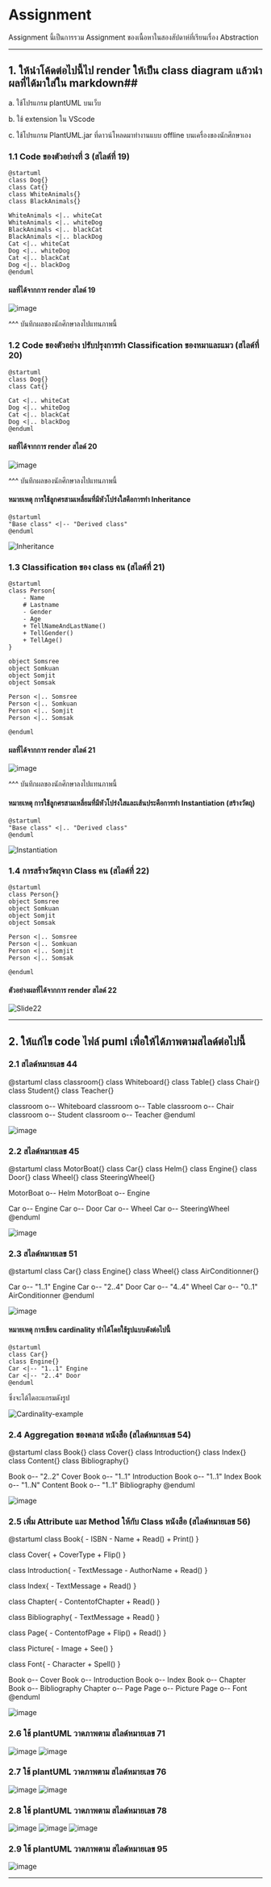 # Assignment
 Assignment นี้เป็นการรวม Assignment ของเนื้อหาในสองสัปดาห์ที่เรียนเรื่อง Abstraction  


----
## 1. ให้นำโค้ดต่อไปนี้ไป render ให้เป็น class diagram แล้วนำผลที่ได้มาใส่ใน markdown##
   
   a. ใช้โปรแกรม plantUML บนเว็บ

   b. ใช้ extension ใน VScode
   
   c. ใช้โปรแกรม PlantUML.jar ที่ดาวน์โหลดมาทำงานแบบ offline บนเครื่องของนักศึกษาเอง

### 1.1 Code ของตัวอย่างที่ 3 (สไลด์ที่ 19) ###

``` puml
@startuml 
class Dog{}
class Cat{}
class WhiteAnimals{}
class BlackAnimals{}

WhiteAnimals <|.. whiteCat
WhiteAnimals <|.. whiteDog
BlackAnimals <|.. blackCat
BlackAnimals <|.. blackDog
Cat <|.. whiteCat
Dog <|.. whiteDog
Cat <|.. blackCat
Dog <|.. blackDog
@enduml 
```

#### ผลที่ได้จากการ render สไลด์ 19 ####

![image](https://user-images.githubusercontent.com/92082233/156373903-94578390-a73d-4d5d-8bc3-35306e24f916.png)

^^^ บันทึกผลของนักศึกษาลงไปแทนภาพนี้

### 1.2 Code ของตัวอย่าง ปรับปรุงการทำ Classification ของหมาและแมว (สไลด์ที่ 20) ###

``` puml
@startuml 
class Dog{}
class Cat{}

Cat <|.. whiteCat
Dog <|.. whiteDog
Cat <|.. blackCat
Dog <|.. blackDog
@enduml 
```

#### ผลที่ได้จากการ render สไลด์ 20 ####

![image](https://user-images.githubusercontent.com/92082233/156374154-2bba6385-0633-4897-bbf7-590c07b48381.png)

^^^ บันทึกผลของนักศึกษาลงไปแทนภาพนี้


#### หมายเหตุ การใช้ลูกศรสามเหลี่ยมที่มีหัวโปร่งใสคือการทำ Inheritance ####

``` puml
@startuml 
"Base class" <|-- "Derived class"
@enduml 
```

![Inheritance](./puml-codes/Inheritance-example.png)

### 1.3 Classification ของ class คน (สไลด์ที่ 21) ###

``` puml
@startuml 
class Person{
    - Name
    # Lastname
    - Gender
    - Age
    + TellNameAndLastName()
    + TellGender()
    + TellAge()
}

object Somsree
object Somkuan
object Somjit
object Somsak

Person <|.. Somsree
Person <|.. Somkuan
Person <|.. Somjit
Person <|.. Somsak

@enduml 
```

#### ผลที่ได้จากการ render สไลด์ 21 ####

![image](https://user-images.githubusercontent.com/92082233/156374404-fab7e1b8-865c-4371-bd94-b31ec7f00c42.png)

^^^ บันทึกผลของนักศึกษาลงไปแทนภาพนี้

#### หมายเหตุ การใช้ลูกศรสามเหลี่ยมที่มีหัวโปร่งใสและเส้นประคือการทำ Instantiation (สร้างวัตถุ) ####


``` puml
@startuml 
"Base class" <|.. "Derived class"
@enduml 
```
![Instantiation](./puml-codes/Instantiation-example.png)


### 1.4 การสร้างวัตถุจาก Class คน  (สไลด์ที่ 22) ###

``` puml
@startuml 
class Person{}
object Somsree
object Somkuan
object Somjit
object Somsak

Person <|.. Somsree
Person <|.. Somkuan
Person <|.. Somjit
Person <|.. Somsak

@enduml 
```
#### ตัวอย่างผลที่ได้จากการ render สไลด์ 22 ####

![Slide22](./puml-codes/Slide22.png)

--- 
## 2. ให้แก้ไข code ไฟล์ puml เพื่อให้ได้ภาพตามสไลด์ต่อไปนี้  ##

### 2.1 สไลด์หมายเลข 44 ###

@startuml 
class classroom{}
class Whiteboard{}
class Table{}
class Chair{}
class Student{}
class Teacher{}

classroom o-- Whiteboard
classroom o-- Table
classroom o-- Chair
classroom o-- Student
classroom o-- Teacher
@enduml 

![image](https://user-images.githubusercontent.com/92082233/156839973-771a5a95-0a76-4b47-a572-364a8b75d367.png)


### 2.2 สไลด์หมายเลข 45 ###

@startuml 
class MotorBoat{}
class Car{}
class Helm{}
class Engine{}
class Door{}
class Wheel{}
class SteeringWheel{}

MotorBoat o-- Helm
MotorBoat o-- Engine

Car o-- Engine
Car o-- Door
Car o-- Wheel
Car o-- SteeringWheel
@enduml 

![image](https://user-images.githubusercontent.com/92082233/156839807-b4f949ae-3046-4388-bfef-a0e0d8da71bf.png)

### 2.3 สไลด์หมายเลข 51 ###

@startuml 
class Car{}
class Engine{}
class Wheel{}
class AirConditionner{}

Car o-- "1..1" Engine
Car o-- "2..4" Door
Car o-- "4..4" Wheel
Car o-- "0..1" AirConditionner
@enduml  

![image](https://user-images.githubusercontent.com/92082233/156840181-c8c18870-f50b-4f11-ab10-f2155fcb70a2.png)
#### หมายเหตุ การเขียน cardinality ทำได้โดยใช้รูปแบบดังต่อไปนี้ ####

``` puml
@startuml 
class Car{}
class Engine{}
Car <|-- "1..1" Engine
Car <|-- "2..4" Door
@enduml 
```
ซึ่งจะได้ไดอะแกรมดังรูป

![Cardinality-example](./puml-codes/Cardinality-example.png)


### 2.4 Aggregation ของคลาส หนังสือ  (สไลด์หมายเลข 54) ###

@startuml 
class Book{}
class Cover{}
class Introduction{}
class Index{}
class Content{}
class Bibliography{}

Book o-- "2..2" Cover
Book o-- "1..1" Introduction
Book o-- "1..1" Index
Book o-- "1..N" Content
Book o-- "1..1" Bibliography
@enduml 

![image](https://user-images.githubusercontent.com/92082233/156838877-e08c9eb6-8c3c-42e5-9b7d-81050b4941e3.png)


### 2.5 เพิ่ม Attribute และ Method ให้กับ Class หนังสือ   (สไลด์หมายเลข 56) ###
@startuml 
class Book{
    - ISBN 
    - Name
    + Read()
    + Print()
}

class Cover{
    + CoverType
    + Flip()
}

class Introduction{
    - TextMessage
    - AuthorName
    + Read()
}

class Index{
    - TextMessage
    + Read()
}

class Chapter{
    - ContentofChapter
    + Read()
}

class Bibliography{
    - TextMessage
    + Read()
}

class Page{
    - ContentofPage
    + Flip()
    + Read()
}

class Picture{
    - Image
    + See()
}

class Font{
    - Character
    + Spell()
}

Book o-- Cover
Book o-- Introduction
Book o-- Index
Book o-- Chapter
Book o-- Bibliography
Chapter o-- Page
Page o-- Picture
Page o-- Font
@enduml  

![image](https://user-images.githubusercontent.com/92082233/156839586-272ce28a-be21-4522-bd9b-9ff2aa884fdc.png)


### 2.6 ใช้ plantUML วาดภาพตาม สไลด์หมายเลข 71 ###
![image](https://user-images.githubusercontent.com/92082233/156842619-e0fdaf98-70e4-484c-8ed5-0fd6c6ea62b2.png)
![image](https://user-images.githubusercontent.com/92082233/156842660-ff429300-b283-4518-81f2-0fdff30c66ec.png)


### 2.7 ใช้ plantUML วาดภาพตาม สไลด์หมายเลข 76 ###
![image](https://user-images.githubusercontent.com/92082233/156843852-993cd0a2-a436-4801-abfb-9e65515e0d47.png)
![image](https://user-images.githubusercontent.com/92082233/156843908-5d4ed4ee-5839-491d-a26d-73510b16cc5a.png)

### 2.8 ใช้ plantUML วาดภาพตาม สไลด์หมายเลข 78 ###
![image](https://user-images.githubusercontent.com/92082233/156845131-2b02fbf7-b529-4737-b45f-929448a6cdbd.png)
![image](https://user-images.githubusercontent.com/92082233/156845153-275bd9eb-d093-455f-a2a8-1c59132d5595.png)
![image](https://user-images.githubusercontent.com/92082233/156845662-a1fafa03-18bb-4510-bfb3-d9894623147c.png)


### 2.9 ใช้ plantUML วาดภาพตาม สไลด์หมายเลข 95 ###
![image](https://user-images.githubusercontent.com/92082233/156846193-9073ba59-6f4c-4cdd-8c7e-2d6238a8722a.png)


---
